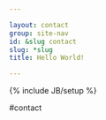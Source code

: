 ```yaml
---

layout: contact
group: site-nav
id: &slug contact
slug: *slug
title: Hello World!

---
```

{% include JB/setup %}

#contact
